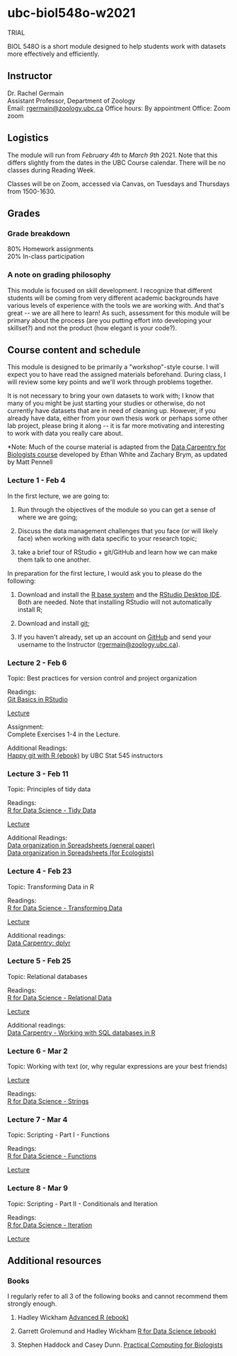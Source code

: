 # ubc-biol548o-w2021

TRIAL


BIOL 548O is a short module designed to help students work with datasets more effectively and efficiently. 


## Instructor

Dr. Rachel Germain  
Assistant Professor, Department of Zoology   
Email: rgermain@zoology.ubc.ca 
Office hours: By appointment
Office: Zoom zoom

## Logistics

The module will run from *February 4th* to *March 9th* 2021. Note that this differs slightly from the dates in the UBC Course calendar. There will be no classes during Reading Week.

Classes will be on Zoom, accessed via Canvas, on Tuesdays and Thursdays from 1500-1630.


## Grades

### Grade breakdown

80% Homework assignments   
20% In-class participation

### A note on grading philosophy
This module is focused on skill development. I recognize that different students will be coming from very different academic backgrounds have various levels of experience with the tools we are working with. And that's great -- we are all here to learn! As such, assessment for this module will be primary about the process (are you putting effort into developing your skillset?) and not the product (how elegant is your code?). 


## Course content and schedule

This module is designed to be primarily a "workshop"-style course. I will expect you to have read the assigned materials beforehand. During class, I will review some key points and we'll work through problems together.

It is not necessary to bring your own datasets to work with; I know that many of you might be just starting your studies or otherwise, do not currently have datasets that are in need of cleaning up. However, if you already have data, either from your own thesis work or perhaps some other lab project, please bring it along -- it is far more motivating and interesting to work with data you really care about. 

*Note: Much of the course material is adapted from the [Data Carpentry for Biologists course](https://datacarpentry.org/semester-biology/) developed by Ethan White and Zachary Brym, as updated by Matt Pennell

### Lecture 1 - Feb 4

In the first lecture, we are going to:

1. Run through the objectives of the module so you can get a sense of where we are going;

2. Discuss the data management challenges that you face (or will likely face) when working with data specific to your research topic;

3. take a brief tour of RStudio + git/GitHub and learn how we can make them talk to one another. 

In preparation for the first lecture, I would ask you to please do the following:

1. Download and install the [R base system](https://www.r-project.org/) and the [RStudio Desktop IDE](https://rstudio.com/products/rstudio/). Both are needed. Note that installing RStudio will not automatically install R;

2. Download and install [git](https://git-scm.com/downloads);

3. If you haven't already, set up an account on [GitHub](https://github.com/) and send your username to the Instructor (rgermain@zoology.ubc.ca).

### Lecture 2 - Feb 6

Topic: Best practices for version control and project organization

Readings:    
[Git Basics in RStudio](https://nicercode.github.io/git/rstudio.html)

[Lecture](https://github.com/rgerlame/ubc-biol548o-w2020/blob/master/lectures/lecture2-versioncontrol.md)

Assignment:   
Complete Exercises 1-4 in the Lecture. 

Additional Readings:   
[Happy git with R (ebook)](https://happygitwithr.com/) by UBC Stat 545 instructors


### Lecture 3 - Feb 11

Topic: Principles of tidy data

Readings:   
[R for Data Science - Tidy Data](https://r4ds.had.co.nz/tidy-data.html)

[Lecture](https://github.com/rgerlame/ubc-biol548o-w2020/blob/master/lectures/lecture3-tidydata.md)

Additional Readings:  
[Data organization in Spreadsheets (general paper)](https://github.com/rgerlame/blob/master/pdfs/Data_Organization_in_Spreadsheets.pdf)   
[Data organization in Spreadsheets (for Ecologists)](https://datacarpentry.org/spreadsheet-ecology-lesson/04-quality-control/)

### Lecture 4 - Feb 23

Topic: Transforming Data in R

Readings:   
[R for Data Science - Transforming  Data](https://r4ds.had.co.nz/transform.html)

[Lecture](https://github.com/rgerlame/ubc-biol548o-w2020/blob/master/lectures/lecture4-dplyr.md)

Additional readings:   
[Data Carpentry: dplyr](https://datacarpentry.org/R-ecology-lesson/03-dplyr.html)

### Lecture 5 - Feb 25

Topic: Relational databases

Readings:    
[R for Data Science - Relational Data](https://r4ds.had.co.nz/relational-data.html)

[Lecture](https://github.com/rgerlame/ubc-biol548o-w2020/blob/master/lectures/lecture5-relationaldata.md)

Additional readings:   
[Data Carpentry - Working with SQL databases in R](https://datacarpentry.org/R-ecology-lesson/05-r-and-databases.html)

### Lecture 6 - Mar 2

Topic: Working with text (or, why regular expressions are your best friends)

[Lecture](https://github.com/rgerlame/ubc-biol548o-w2020/blob/master/lectures/lecture6-regex.md)

Readings:  
[R for Data Science - Strings](https://r4ds.had.co.nz/strings.html)

### Lecture 7 - Mar 4

Topic: Scripting - Part I - Functions

Readings:   
[R for Data Science - Functions](https://r4ds.had.co.nz/functions.html)

[Lecture](https://github.com/rgerlame/ubc-biol548o-w2020/blob/master/lectures/lecture7-scripting.md)

### Lecture 8 - Mar 9

Topic: Scripting - Part II - Conditionals and Iteration

Readings:   
[R for Data Science - Iteration](https://r4ds.had.co.nz/iteration.html)

[Lecture](https://github.com/rgerlame/ubc-biol548o-w2020/blob/master/lectures/lecture8-scripting2.md)


## Additional resources

### Books
I regularly refer to all 3 of the following books and cannot recommend them strongly enough.

1. Hadley Wickham [Advanced R (ebook)](https://adv-r.hadley.nz/)

2. Garrett Grolemund and Hadley Wickham [R for Data Science (ebook)](https://r4ds.had.co.nz/)

3. Stephen Haddock and Casey Dunn. [Practical Computing for Biologists](http://practicalcomputing.org/)







